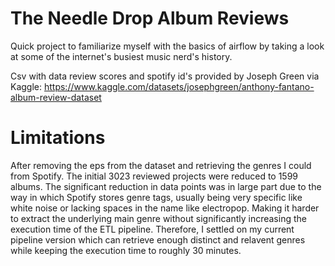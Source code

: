 # The Needle Drop Album Reviews
 Quick project to familiarize myself with the basics of airflow by taking a look at some of the internet's busiest music nerd's history.

 Csv with data review scores and spotify id's provided by Joseph Green via Kaggle: https://www.kaggle.com/datasets/josephgreen/anthony-fantano-album-review-dataset


# Limitations
 After removing the eps from the dataset and retrieving the genres I could from Spotify. The initial 3023 reviewed projects were reduced to 1599 albums. The significant reduction
 in data points was in large part due to the way in which Spotify stores genre tags, usually being very specific like white noise or lacking spaces in the name like electropop. Making it harder 
 to extract the underlying main genre without significantly increasing the execution time of the ETL pipeline. Therefore, I settled on my current pipeline version which can retrieve enough distinct and relavent 
 genres while keeping the execution time to roughly 30 minutes. 
